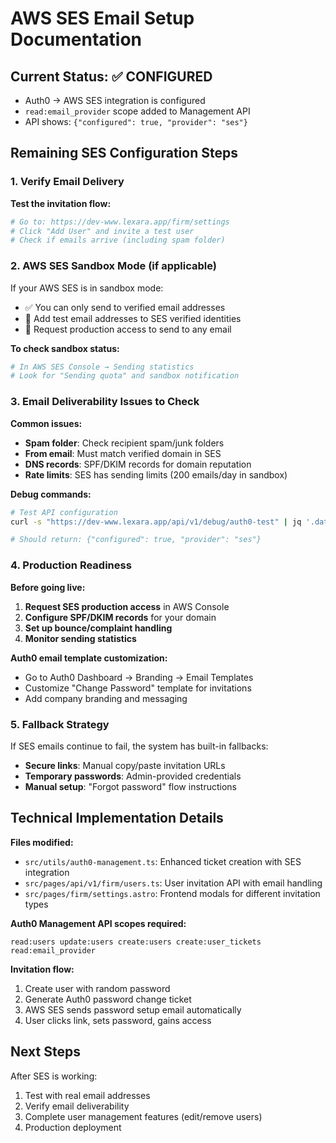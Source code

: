 # AWS SES Email Setup Documentation

## Current Status: ✅ CONFIGURED

- Auth0 → AWS SES integration is configured
- `read:email_provider` scope added to Management API
- API shows: `{"configured": true, "provider": "ses"}`

## Remaining SES Configuration Steps

### 1. Verify Email Delivery

**Test the invitation flow:**

```bash
# Go to: https://dev-www.lexara.app/firm/settings
# Click "Add User" and invite a test user
# Check if emails arrive (including spam folder)
```

### 2. AWS SES Sandbox Mode (if applicable)

If your AWS SES is in sandbox mode:

- ✅ You can only send to verified email addresses
- 📧 Add test email addresses to SES verified identities
- 🚀 Request production access to send to any email

**To check sandbox status:**

```bash
# In AWS SES Console → Sending statistics
# Look for "Sending quota" and sandbox notification
```

### 3. Email Deliverability Issues to Check

**Common issues:**

- **Spam folder**: Check recipient spam/junk folders
- **From email**: Must match verified domain in SES
- **DNS records**: SPF/DKIM records for domain reputation
- **Rate limits**: SES has sending limits (200 emails/day in sandbox)

**Debug commands:**

```bash
# Test API configuration
curl -s "https://dev-www.lexara.app/api/v1/debug/auth0-test" | jq '.data.emailProvider'

# Should return: {"configured": true, "provider": "ses"}
```

### 4. Production Readiness

**Before going live:**

1. **Request SES production access** in AWS Console
2. **Configure SPF/DKIM records** for your domain
3. **Set up bounce/complaint handling**
4. **Monitor sending statistics**

**Auth0 email template customization:**

- Go to Auth0 Dashboard → Branding → Email Templates
- Customize "Change Password" template for invitations
- Add company branding and messaging

### 5. Fallback Strategy

If SES emails continue to fail, the system has built-in fallbacks:

- **Secure links**: Manual copy/paste invitation URLs
- **Temporary passwords**: Admin-provided credentials
- **Manual setup**: "Forgot password" flow instructions

## Technical Implementation Details

**Files modified:**

- `src/utils/auth0-management.ts`: Enhanced ticket creation with SES integration
- `src/pages/api/v1/firm/users.ts`: User invitation API with email handling
- `src/pages/firm/settings.astro`: Frontend modals for different invitation types

**Auth0 Management API scopes required:**

```
read:users update:users create:users create:user_tickets read:email_provider
```

**Invitation flow:**

1. Create user with random password
2. Generate Auth0 password change ticket
3. AWS SES sends password setup email automatically
4. User clicks link, sets password, gains access

## Next Steps

After SES is working:

1. Test with real email addresses
2. Verify email deliverability
3. Complete user management features (edit/remove users)
4. Production deployment
